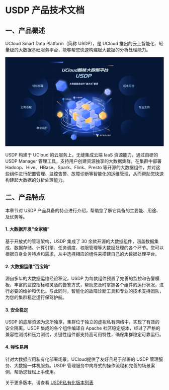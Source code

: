 # USDP 产品技术文档



## 一、产品概述

UCloud Smart Data Platform（简称 USDP），是 UCloud 推出的云上智能化、轻量级的大数据基础服务平台，能够帮您快速构建起大数据的分析处理能力。

![USDP智能大数据平台产品形象大图](../images/USDP智能大数据平台产品形象大图.png)

USDP 构建于 UCloud 的云服务上，无缝集成云端 IaaS 资源能力，通过自研的 USDP Manager 管理工具，支持用户创建资源独享的大数据集群，在集群中部署 Hadoop、Hive、HBase、Spark、Flink、Presto 等开源的大数据组件，并对这些组件进行配置管理、监控告警、故障诊断等智能化的运维管理，从而帮助您快速构建起大数据的分析处理能力。



## 二、产品特点

本章节对 USDP 产品具备的特点进行介绍，帮助您了解它具备的主要能、用途、及优势等。

#### 1. 大数据开发“全家桶”

基于开放式的管理架构，USDP 集成了 30 余款开源的大数据组件，涵盖数据集成、数据存储、计算引擎、任务调度、权限管理等大数据处理的各个环节。您可以根据自身业务特点和需求，从中选择相应的组件来搭建自己的大数据处理平台。

#### 2. 大数据运维“百宝箱”

源自多年的大数据运维经验积淀，USDP 为每款组件预置了完善的监控和告警模板，丰富的监控指标和灵活的告警方式，帮助您及时掌握各个组件的运行状况，进行必要的维护和优化。与此同时，智能化的故障诊断工具和专业的技术支持团队，为您的集群稳定运行保驾护航。

#### 3. 安全稳定

USDP 的底层资源为您所独享，集群位于独立的虚拟私有网络中，实现了有效的安全隔离。USDP 集成的各个组件编译自 Apache 社区稳定版本，经过了严格的兼容性测试和压力测试，关键性组件都支持高可用特性，确保集群稳定可靠运行。

#### 4. 弹性易用

针对大数据应用私有化部署场景，UCloud提供了友好且易于部署的 USDP 管理服务、大数据一体机服务。USDP 管理服务中向导式的操作流程和完善的场景案例，帮助您轻松上手使用。





关于更多版本，请查看 [USDP私有化版本列表](/usdpdc/general/version_list)

